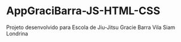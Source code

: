 # AppGraciBarra-JS-HTML-CSS
Projeto desenvolvido para Escola de Jiu-Jitsu Gracie Barra Vila Siam Londrina

